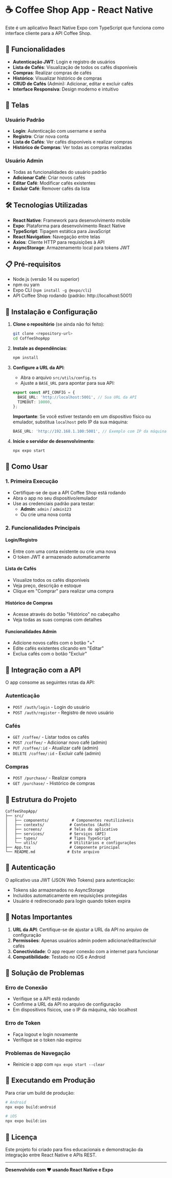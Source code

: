 # ☕ Coffee Shop App - React Native

Este é um aplicativo React Native Expo com TypeScript que funciona como interface cliente para a API Coffee Shop.

## 🚀 Funcionalidades

- **Autenticação JWT**: Login e registro de usuários
- **Lista de Cafés**: Visualização de todos os cafés disponíveis
- **Compras**: Realizar compras de cafés
- **Histórico**: Visualizar histórico de compras
- **CRUD de Cafés** (Admin): Adicionar, editar e excluir cafés
- **Interface Responsiva**: Design moderno e intuitivo

## 📱 Telas

### Usuário Padrão
- **Login**: Autenticação com username e senha
- **Registro**: Criar nova conta
- **Lista de Cafés**: Ver cafés disponíveis e realizar compras
- **Histórico de Compras**: Ver todas as compras realizadas

### Usuário Admin
- Todas as funcionalidades do usuário padrão
- **Adicionar Café**: Criar novos cafés
- **Editar Café**: Modificar cafés existentes
- **Excluir Café**: Remover cafés da lista

## 🛠️ Tecnologias Utilizadas

- **React Native**: Framework para desenvolvimento mobile
- **Expo**: Plataforma para desenvolvimento React Native
- **TypeScript**: Tipagem estática para JavaScript
- **React Navigation**: Navegação entre telas
- **Axios**: Cliente HTTP para requisições à API
- **AsyncStorage**: Armazenamento local para tokens JWT

## 📋 Pré-requisitos

- Node.js (versão 14 ou superior)
- npm ou yarn
- Expo CLI (`npm install -g @expo/cli`)
- API Coffee Shop rodando (padrão: http://localhost:5001)

## 🔧 Instalação e Configuração

1. **Clone o repositório** (se ainda não foi feito):
   ```bash
   git clone <repository-url>
   cd CoffeeShopApp
   ```

2. **Instale as dependências**:
   ```bash
   npm install
   ```

3. **Configure a URL da API**:
   - Abra o arquivo `src/utils/config.ts`
   - Ajuste a `BASE_URL` para apontar para sua API:
   ```typescript
   export const API_CONFIG = {
     BASE_URL: 'http://localhost:5001', // Sua URL da API
     TIMEOUT: 10000,
   };
   ```

   **Importante**: Se você estiver testando em um dispositivo físico ou emulador, substitua `localhost` pelo IP da sua máquina:
   ```typescript
   BASE_URL: 'http://192.168.1.100:5001', // Exemplo com IP da máquina
   ```

4. **Inicie o servidor de desenvolvimento**:
   ```bash
   npx expo start
   ```

## 📱 Como Usar

### 1. Primeira Execução
- Certifique-se de que a API Coffee Shop está rodando
- Abra o app no seu dispositivo/emulador
- Use as credenciais padrão para testar:
  - **Admin**: `admin` / `admin123`
  - Ou crie uma nova conta

### 2. Funcionalidades Principais

#### Login/Registro
- Entre com uma conta existente ou crie uma nova
- O token JWT é armazenado automaticamente

#### Lista de Cafés
- Visualize todos os cafés disponíveis
- Veja preço, descrição e estoque
- Clique em "Comprar" para realizar uma compra

#### Histórico de Compras
- Acesse através do botão "Histórico" no cabeçalho
- Veja todas as suas compras com detalhes

#### Funcionalidades Admin
- Adicione novos cafés com o botão "+"
- Edite cafés existentes clicando em "Editar"
- Exclua cafés com o botão "Excluir"

## 🔗 Integração com a API

O app consome as seguintes rotas da API:

### Autenticação
- `POST /auth/login` - Login do usuário
- `POST /auth/register` - Registro de novo usuário

### Cafés
- `GET /coffee/` - Listar todos os cafés
- `POST /coffee/` - Adicionar novo café (admin)
- `PUT /coffee/:id` - Atualizar café (admin)
- `DELETE /coffee/:id` - Excluir café (admin)

### Compras
- `POST /purchase/` - Realizar compra
- `GET /purchase/` - Histórico de compras

## 🎨 Estrutura do Projeto

```
CoffeeShopApp/
├── src/
│   ├── components/          # Componentes reutilizáveis
│   ├── contexts/           # Contextos (Auth)
│   ├── screens/            # Telas do aplicativo
│   ├── services/           # Serviços (API)
│   ├── types/              # Tipos TypeScript
│   └── utils/              # Utilitários e configurações
├── App.tsx                 # Componente principal
└── README.md              # Este arquivo
```

## 🔐 Autenticação

O aplicativo usa JWT (JSON Web Tokens) para autenticação:
- Tokens são armazenados no AsyncStorage
- Incluídos automaticamente em requisições protegidas
- Usuário é redirecionado para login quando token expira

## 📝 Notas Importantes

1. **URL da API**: Certifique-se de ajustar a URL da API no arquivo de configuração
2. **Permissões**: Apenas usuários admin podem adicionar/editar/excluir cafés
3. **Conectividade**: O app requer conexão com a internet para funcionar
4. **Compatibilidade**: Testado no iOS e Android

## 🐛 Solução de Problemas

### Erro de Conexão
- Verifique se a API está rodando
- Confirme a URL da API no arquivo de configuração
- Em dispositivos físicos, use o IP da máquina, não localhost

### Erro de Token
- Faça logout e login novamente
- Verifique se o token não expirou

### Problemas de Navegação
- Reinicie o app com `npx expo start --clear`

## 🚀 Executando em Produção

Para criar um build de produção:

```bash
# Android
npx expo build:android

# iOS
npx expo build:ios
```

## 📄 Licença

Este projeto foi criado para fins educacionais e demonstração da integração entre React Native e APIs REST.

---

**Desenvolvido com ❤️ usando React Native e Expo** 